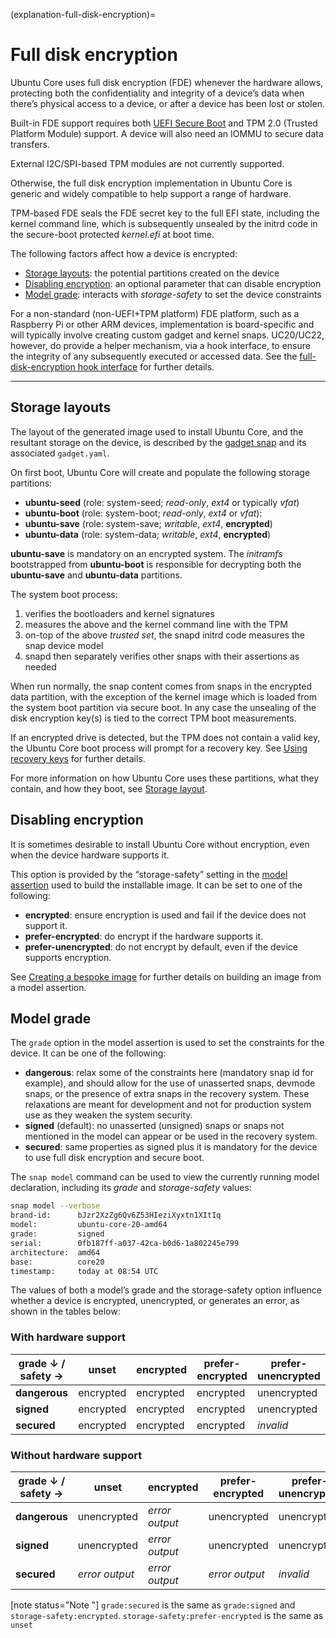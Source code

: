 (explanation-full-disk-encryption)=
# Full disk encryption

Ubuntu Core uses full disk encryption (FDE) whenever the hardware allows, protecting both the confidentiality and integrity of a device’s data when there’s physical access to a device, or after a device has been lost or stolen.

Built-in FDE support requires both [UEFI Secure Boot](https://wiki.ubuntu.com/UEFI/SecureBoot) and TPM 2.0 (Trusted Platform Module) support. A device will also need an IOMMU to secure data transfers.

External I2C/SPI-based TPM modules are not currently supported.

Otherwise, the full disk encryption implementation in Ubuntu Core is generic and widely compatible to help support a range of hardware.

TPM-based FDE seals the FDE secret key to the full EFI state, including the kernel command line, which is subsequently unsealed by the initrd code in the secure-boot protected _kernel.efi_ at boot time.

The following factors affect how a device is encrypted:
- [Storage layouts](#heading--layouts): the potential partitions created on the device
- [Disabling encryption](#heading--disable): an optional parameter that can disable encryption
- [Model grade](#heading--grade): interacts with _storage-safety_ to set the device constraints 

For a non-standard (non-UEFI+TPM platform) FDE platform, such as a Raspberry Pi or other ARM devices, implementation is board-specific and will typically involve creating custom gadget and kernel snaps. UC20/UC22, however, do provide a helper mechanism, via a hook interface, to ensure the integrity of any subsequently executed or accessed data. See the [full-disk-encryption hook interface](https://snapcraft.io/docs/uc20-fde-hooks) for further details.

---

<h2 id='heading--layouts'>Storage layouts</h2>

The layout of the generated image used to install Ubuntu Core, and the resultant storage on the device, is described by the [gadget snap](https://snapcraft.io/docs/gadget-snap) and its associated `gadget.yaml`.

On first boot, Ubuntu Core will create and populate the following storage partitions:

* **ubuntu-seed** (role: system-seed; *read-only*, *ext4* or typically *vfat*)
* **ubuntu-boot** (role: system-boot; *read-only*, *ext4* or *vfat*):
* **ubuntu-save** (role: system-save; *writable*, *ext4*, **encrypted**)
* **ubuntu-data** (role: system-data; *writable*, *ext4*,  **encrypted**)

**ubuntu-save** is mandatory on an encrypted system. The _initramfs_ bootstrapped from **ubuntu-boot** is responsible for decrypting both the **ubuntu-save** and **ubuntu-data** partitions.

The system boot process:

1. verifies the bootloaders and kernel signatures
1. measures the above and the kernel command line with the TPM
1. on-top of the above _trusted set_, the snapd initrd code measures the snap device model
1. snapd then separately verifies other snaps with their assertions as needed

When run normally, the snap content comes from snaps in the encrypted data partition, with the exception of the kernel image which is loaded from the system boot partition via secure boot. In any case the unsealing of the disk encryption key(s) is tied to the correct TPM boot measurements.

If an encrypted drive is detected, but the TPM does not contain a valid key, the Ubuntu Core boot process will prompt for a recovery key. See [Using recovery keys](/t/using-recovery-modes/20332#heading--recovery-keys) for further details.

For more information on how Ubuntu Core uses these partitions, what they contain, and how they boot, see [Storage layout](/explanation/core-elements/storage-layout).

<h2 id='heading--disable'>Disabling encryption</h2>

It is sometimes desirable to install Ubuntu Core without encryption, even when the device hardware supports it.

This option is provided by the “storage-safety” setting in the [model assertion](https://core.docs.ubuntu.com/en/reference/assertions/model) used to build the installable image. It can be set to one of the following:

- **encrypted**: ensure encryption is used and fail if the device does not support it.
- **prefer-encrypted**: do encrypt if the hardware supports it.
- **prefer-unencrypted**: do not encrypt by default, even if the device supports encryption.

See [Creating a bespoke image](/how-to-guides/image-creation/add-custom-snaps) for further details on building an image from a model assertion.

<h2 id='heading--grade'>Model grade</h2>

The `grade` option in the model assertion is used to set the constraints for the device. It can be one of the following:

- **dangerous**: relax some of the constraints here (mandatory snap id for example), and should allow for the use of unasserted snaps, devmode snaps, or the presence of extra snaps in the recovery system. These relaxations are meant for development and not for production system use as they weaken the system security. 
- **signed** (default): no unasserted (unsigned) snaps or snaps not mentioned in the model can appear or be used in the recovery system.
- **secured**:  same properties as signed plus it is mandatory for the device to use full disk encryption and secure boot.

The `snap model` command can be used to view the currently running model  declaration, including its _grade_ and _storage-safety_ values:

```bash
snap model --verbose
brand-id:      bJzr2XzZg6Qv6Z53HIeziXyxtn1XItIq
model:         ubuntu-core-20-amd64
grade:         signed
serial:        0fb187ff-a037-42ca-b0d6-1a802245e799
architecture:  amd64
base:          core20
timestamp:     today at 08:54 UTC
```

The values of both a model’s grade and the storage-safety option influence whether a device is encrypted, unencrypted, or generates an error, as shown in the tables below:

<h3 id='heading--with-hardware'>With hardware support</h3>

| grade &#8595; / safety &#8594; |unset|encrypted|prefer-encrypted|prefer-unencrypted|
|---|--- |--- |--- |--- |
|**dangerous**  | encrypted | encrypted | encrypted |  unencrypted |
|**signed** | encrypted | encrypted  | encrypted  |  unencrypted |
|**secured**  | encrypted | encrypted| encrypted | _invalid_ |

<h3 id='heading--without-hardware'>Without hardware support</h3>

| grade &#8595; / safety &#8594; |unset|encrypted|prefer-encrypted|prefer-unencrypted|
|---|--- |--- |--- |--- |
|**dangerous** |  unencrypted | _error output_ |  unencrypted |  unencrypted |
|**signed**|  unencrypted | _error output_ | unencrypted |  unencrypted |
|**secured** | _error output_ |  _error output_ | _error output_ | _invalid_|

[note status="Note "]
`grade:secured` is the same as `grade:signed` and `storage-safety:encrypted`.
`storage-safety:prefer-encrypted` is the same as `unset`
```

